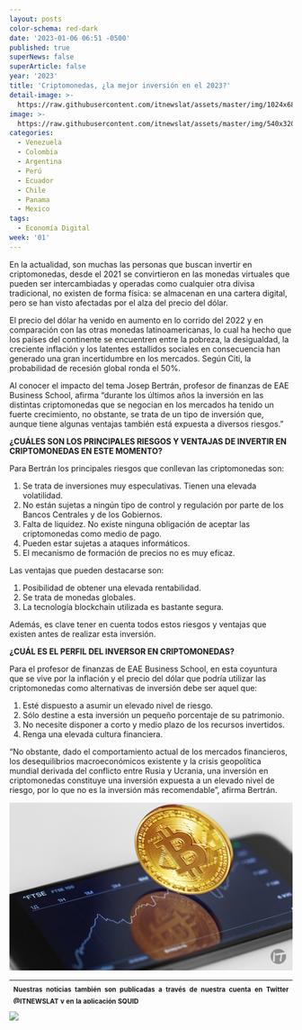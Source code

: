 ```yaml
---
layout: posts
color-schema: red-dark
date: '2023-01-06 06:51 -0500'
published: true
superNews: false
superArticle: false
year: '2023'
title: 'Criptomonedas, ¿la mejor inversión en el 2023?'
detail-image: >-
  https://raw.githubusercontent.com/itnewslat/assets/master/img/1024x680/grafica-bitcoin-g.jpg
image: >-
  https://raw.githubusercontent.com/itnewslat/assets/master/img/540x320/grafica-bitcoin-p.jpg
categories:
  - Venezuela
  - Colombia
  - Argentina
  - Perú
  - Ecuador
  - Chile
  - Panama
  - Mexico
tags:
  - Economía Digital
week: '01'
---
```

En la actualidad, son muchas las personas que buscan invertir en criptomonedas, desde el 2021 se convirtieron en las monedas virtuales que pueden ser intercambiadas y operadas como cualquier otra divisa tradicional, no existen de forma física: se almacenan en una cartera digital, pero se han visto afectadas por el alza del precio del dólar.

El precio del dólar ha venido en aumento en lo corrido del 2022 y en comparación con las otras monedas latinoamericanas, lo cual ha hecho que los países del continente se encuentren entre la pobreza, la desigualdad, la creciente inflación y los latentes estallidos sociales en consecuencia han generado una gran incertidumbre en los mercados. Según Citi, la probabilidad de recesión global ronda el 50%.

Al conocer el impacto del tema Josep Bertrán, profesor de finanzas de EAE Business School, afirma “durante los últimos años la inversión en las distintas criptomonedas que se negocian en los mercados ha tenido un fuerte crecimiento, no obstante, se trata de un tipo de inversión que, aunque tiene algunas ventajas también está expuesta a diversos riesgos.”

**¿CUÁLES SON LOS PRINCIPALES RIESGOS Y VENTAJAS DE INVERTIR EN CRIPTOMONEDAS EN ESTE MOMENTO?**

Para Bertrán los principales riesgos que conllevan las criptomonedas son:

1. Se trata de inversiones muy especulativas. Tienen una elevada volatilidad.
1. No están sujetas a ningún tipo de control y regulación por parte de los Bancos Centrales y de los Gobiernos.
1. Falta de liquidez. No existe ninguna obligación de aceptar las criptomonedas como medio de pago.
1. Pueden estar sujetas a ataques informáticos.
1. El mecanismo de formación de precios no es muy eficaz.


Las ventajas que pueden destacarse son:

1. Posibilidad de obtener una elevada rentabilidad.
1. Se trata de monedas globales.
1. La tecnología blockchain utilizada es bastante segura.


Además, es clave tener en cuenta todos estos riesgos y ventajas que existen antes de realizar esta inversión.

 

**¿CUÁL ES EL PERFIL DEL INVERSOR EN CRIPTOMONEDAS?**

Para el profesor de finanzas de EAE Business School, en esta coyuntura que se vive por la inflación y el precio del dólar que podría utilizar las criptomonedas como alternativas de inversión debe ser aquel que:

1. Esté dispuesto a asumir un elevado nivel de riesgo.
1. Sólo destine a esta inversión un pequeño porcentaje de su patrimonio.
1. No necesite disponer a corto y medio plazo de los recursos invertidos.
1. Renga una elevada cultura financiera.

“No obstante, dado el comportamiento actual de los mercados financieros, los desequilibrios macroeconómicos existente y la crisis geopolítica mundial derivada del conflicto entre Rusia y Ucrania, una inversión en criptomonedas constituye una inversión expuesta a un elevado nivel de riesgo, por lo que no es la inversión más recomendable”, afirma Bertrán.

![](https://raw.githubusercontent.com/itnewslat/assets/master/img/540x320/grafica-bitcoin-p.jpg)

<table style="height: 42px;" width="569">
<tbody>
<tr>
<td style="text-align: justify;"><sub><strong>Nuestras noticias también son publicadas a través de nuestra cuenta en Twitter <a href="https://twitter.com/itnewslat?lang=es">@ITNEWSLAT</a> y en la aplicación <a href="https://squidapp.co/en/">SQUID</a></strong></sub></td>
</tr>
</tbody>
</table>

<img src="https://tracker.metricool.com/c3po.jpg?hash=56f88a41e39ab42c063cc51676587a04"/>